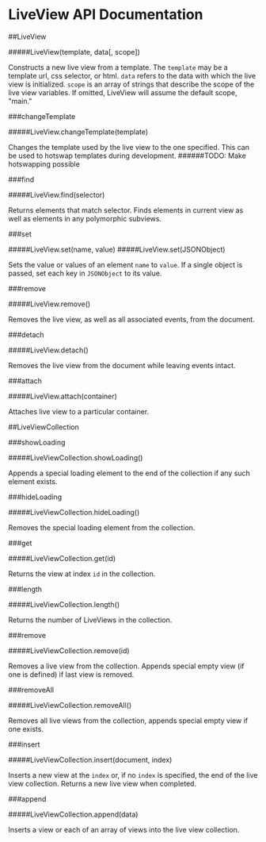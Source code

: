 LiveView API Documentation 
==========================

##LiveView

#####LiveView(template, data[, scope])

Constructs a new live view from a template. The `template` may be a template
url, css selector, or html.  `data` refers to the data with which the live view
is initialized. `scope` is an array of strings that describe the scope of the 
live view variables. If omitted, LiveView will assume the default scope, "main."

###changeTemplate

#####LiveView.changeTemplate(template) 

Changes the template used by the live view to the one specified. This can be used to hotswap templates during development.
######TODO: Make hotswapping possible

###find

#####LiveView.find(selector)

Returns elements that match selector. Finds elements in current view as well as elements in any polymorphic subviews.

###set

#####LiveView.set(name, value)
#####LiveView.set(JSONObject)

Sets the value or values of an element `name` to `value`. If a single object is passed, set each key in `JSONObject` to its value.

###remove

#####LiveView.remove()

Removes the live view, as well as all associated events, from the document.

###detach

#####LiveView.detach()

Removes the live view from the document while leaving events intact.

###attach

#####LiveView.attach(container)

Attaches live view to a particular container.

##LiveViewCollection

###showLoading

#####LiveViewCollection.showLoading() 

Appends a special loading element to the end of the collection if any such element exists.

###hideLoading

#####LiveViewCollection.hideLoading()

Removes the special loading element from the collection.

###get

#####LiveViewCollection.get(id)

Returns the view at index `id` in the collection.

###length

#####LiveViewCollection.length()

Returns the number of LiveViews in the collection.

###remove

#####LiveViewCollection.remove(id)

Removes a live view from the collection. Appends special empty view (if one is
defined) if last view is removed.

###removeAll

#####LiveViewCollection.removeAll()

Removes all live views from the collection, appends special empty view if one
exists.


###insert

#####LiveViewCollection.insert(document, index)

Inserts a new view at the `index` or, if no `index` is specified, the end of
the live view collection.  Returns a new live view when completed.

###append

#####LiveViewCollection.append(data)

Inserts a view or each of an array of views into the live view collection.

